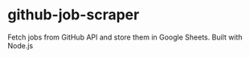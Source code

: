 # github-job-scraper
Fetch jobs from GitHub API and store them in Google Sheets. Built with Node.js
